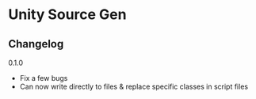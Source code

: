 # Unity Source Gen
## Changelog

0.1.0
- Fix a few bugs
- Can now write directly to files & replace specific classes in script files

